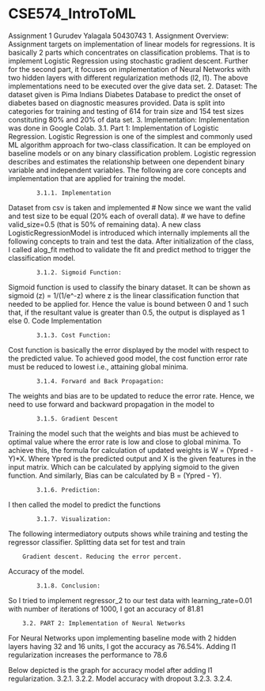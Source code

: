 # CSE574_IntroToML
Assignment 1
Gurudev Yalagala
50430743
    1. Assignment Overview:
Assignment targets on implementation of linear models for regressions. It is basically 2 parts which concentrates on classification problems. That is to implement Logistic Regression using stochastic gradient descent. Further for the second part, it focuses on implementation of Neural Networks with two hidden layers with different regularization methods (l2, l1). The above implementations need to be executed over the give data set.
    2. Dataset:
The dataset given is Pima Indians Diabetes Database to predict the onset of diabetes based on diagnostic measures provided. Data is split into categories for training and testing of 614 for train size and 154 test sizes constituting 80% and 20% of data set.
    3. Implementation:
Implementation was done in Google Colab.
        3.1. Part 1: Implementation of Logistic Regression.
Logistic Regression is one of the simplest and commonly used ML algorithm approach for two-class classification. It can be employed on baseline models or on any binary classification problem. Logistic regression describes and estimates the relationship between one dependent binary variable and independent variables. The following are core concepts and implementation that are applied for training the model.

            3.1.1. Implementation
Dataset from csv is taken and implemented # Now since we want the valid and test size to be equal (20% each of overall data). # we have to define valid_size=0.5 (that is 50% of remaining data). A new class LogisticRegressionModel is introduced which internally implements all the following concepts to train and test the data. After initialization of the class, I called alog_fit method to validate the fit and predict method to trigger the classification model.

            3.1.2. Sigmoid Function: 
Sigmoid function is used to classify the binary dataset. It can be shown as sigmoid (z) = 1/(1/e^-z) where z is the linear classification function that needed to be applied for. Hence the value is bound between 0 and 1 such that, if the resultant value is greater than 0.5, the output is displayed as 1 else 0.
Code Implementation

            3.1.3. Cost Function:
Cost function is basically the error displayed by the model with respect to the predicted value. To achieved good model, the cost function error rate must be reduced to lowest i.e., attaining global minima. 

            3.1.4. Forward and Back Propagation:
The weights and bias are to be updated to reduce the error rate. Hence, we need to use forward and backward propagation in the model to  

            3.1.5. Gradient Descent 
Training the model such that the weights and bias must be achieved to optimal value where the error rate is low and close to global minima. To achieve this, the formula for calculation of updated weights is W = (Ypred - Y)*X. Where Ypred is the predicted output and X is the given features in the input matrix. Which can be calculated by applying sigmoid to the given function. And similarly, Bias can be calculated by B = (Ypred - Y).


            3.1.6. Prediction:
I then called the model to predict the functions


            3.1.7. Visualization:
The following intermediatory outputs shows while training and testing the regressor classifier.
Splitting data set for test and train

      
    	Gradient descent. Reducing the error percent.

Accuracy of the model.



            3.1.8. Conclusion:
So I tried to implement regressor_2 to our test data with learning_rate=0.01 with number of iterations of 1000, I got an accuracy of 81.81

        3.2. PART 2: Implementation of Neural Networks
For Neural Networks upon implementing baseline mode with 2 hidden layers having 32 and 16 units, I got the accuracy as 76.54%. Adding l1 regularization increases the performance to 78.6


Below depicted is the graph for accuracy model after adding l1 regularization.
            3.2.1. 
            3.2.2. Model accuracy with dropout
            3.2.3. 
            3.2.4. 




